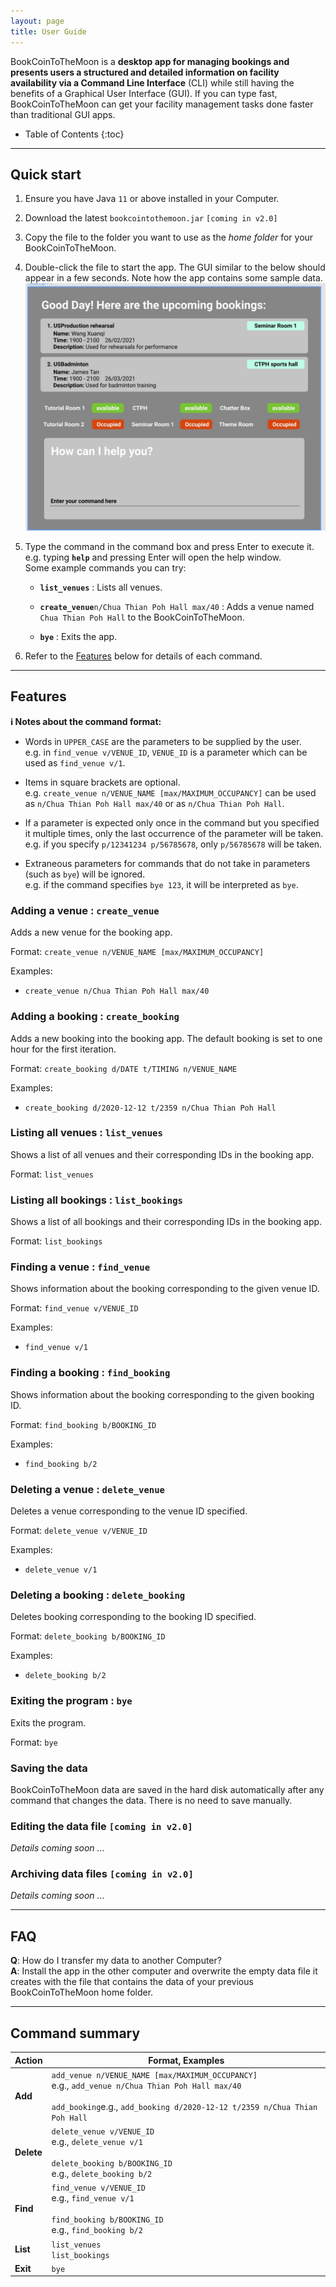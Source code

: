 ```yaml
---
layout: page
title: User Guide
---
```


BookCoinToTheMoon is a **desktop app for managing bookings and presents users a structured and detailed information on facility availability via a Command Line Interface** (CLI) while still having the benefits of a Graphical User Interface (GUI). If you can type fast, BookCoinToTheMoon can get your facility management tasks done faster than traditional GUI apps.

* Table of Contents
{:toc}

--------------------------------------------------------------------------------------------------------------------

## Quick start

1. Ensure you have Java `11` or above installed in your Computer.

1. Download the latest `bookcointothemoon.jar` `[coming in v2.0]`

1. Copy the file to the folder you want to use as the _home folder_ for your BookCoinToTheMoon.

1. Double-click the file to start the app. The GUI similar to the below should appear in a few seconds. Note how the app contains some sample data.<br>
   ![Ui](images/Ui_Booking.png)

1. Type the command in the command box and press Enter to execute it. e.g. typing **`help`** and pressing Enter will open the help window.<br>
   Some example commands you can try:

   * **`list_venues`** : Lists all venues.

   * **`create_venue`**`n/Chua Thian Poh Hall max/40` : Adds a venue named `Chua Thian Poh Hall` to the BookCoinToTheMoon.

   * **`bye`** : Exits the app.

1. Refer to the [Features](#features) below for details of each command.

--------------------------------------------------------------------------------------------------------------------

## Features

<div markdown="block" class="alert alert-info">

**:information_source: Notes about the command format:**<br>

* Words in `UPPER_CASE` are the parameters to be supplied by the user.<br>
  e.g. in `find_venue v/VENUE_ID`, `VENUE_ID` is a parameter which can be used as `find_venue v/1`.

* Items in square brackets are optional.<br>
  e.g. `create_venue n/VENUE_NAME [max/MAXIMUM_OCCUPANCY]` can be used as `n/Chua Thian Poh Hall max/40` or as `n/Chua Thian Poh Hall`.
* If a parameter is expected only once in the command but you specified it multiple times, only the last occurrence of the parameter will be taken.<br>
  e.g. if you specify `p/12341234 p/56785678`, only `p/56785678` will be taken.

* Extraneous parameters for commands that do not take in parameters (such as `bye`) will be ignored.<br>
  e.g. if the command specifies `bye 123`, it will be interpreted as `bye`.

</div>

### Adding a venue : `create_venue`

Adds a new venue for the booking app.

Format: `create_venue n/VENUE_NAME [max/MAXIMUM_OCCUPANCY]`

Examples:
* `create_venue n/Chua Thian Poh Hall max/40`

### Adding a booking : `create_booking`

Adds a new booking into the booking app. The default booking is set to one hour for the first iteration.

Format: `create_booking d/DATE t/TIMING n/VENUE_NAME`

Examples:
* `create_booking d/2020-12-12 t/2359 n/Chua Thian Poh Hall`

### Listing all venues : `list_venues`

Shows a list of all venues and their corresponding IDs in the booking app.

Format: `list_venues`

### Listing all bookings : `list_bookings`

Shows a list of all bookings and their corresponding IDs in the booking app.

Format: `list_bookings`

### Finding a venue : `find_venue`

Shows information about the booking corresponding to the given venue ID.

Format: `find_venue v/VENUE_ID`

Examples:
* `find_venue v/1`

### Finding a booking : `find_booking`

Shows information about the booking corresponding to the given booking ID.

Format: `find_booking b/BOOKING_ID`

Examples:
* `find_booking b/2`

### Deleting a venue : `delete_venue`

Deletes a venue corresponding to the venue ID specified.

Format: `delete_venue v/VENUE_ID`

Examples:
* `delete_venue v/1`

### Deleting a booking : `delete_booking`

Deletes booking corresponding to the booking ID specified.

Format: `delete_booking b/BOOKING_ID`

Examples:
* `delete_booking b/2`

### Exiting the program : `bye`

Exits the program.

Format: `bye`

### Saving the data

BookCoinToTheMoon data are saved in the hard disk automatically after any command that changes the data. There is no need to save manually.

### Editing the data file `[coming in v2.0]`

_Details coming soon ..._

### Archiving data files `[coming in v2.0]`

_Details coming soon ..._

--------------------------------------------------------------------------------------------------------------------

## FAQ

**Q**: How do I transfer my data to another Computer?<br>
**A**: Install the app in the other computer and overwrite the empty data file it creates with the file that contains the data of your previous BookCoinToTheMoon home folder.

--------------------------------------------------------------------------------------------------------------------

## Command summary

Action | Format, Examples
--------|------------------
**Add** | `add_venue n/VENUE_NAME [max/MAXIMUM_OCCUPANCY]` <br> e.g., `add_venue n/Chua Thian Poh Hall max/40`<br><br> `add_booking`e.g., `add_booking d/2020-12-12 t/2359 n/Chua Thian Poh Hall`
**Delete** | `delete_venue v/VENUE_ID`<br> e.g., `delete_venue v/1` <br><br> `delete_booking b/BOOKING_ID`<br> e.g., `delete_booking b/2`
**Find** | `find_venue v/VENUE_ID`<br> e.g., `find_venue v/1`<br><br> `find_booking b/BOOKING_ID`<br> e.g., `find_booking b/2`
**List** | `list_venues` <br> `list_bookings`
**Exit** | `bye`
